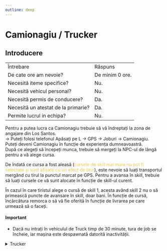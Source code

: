 ```yaml
---
outline: deep
---
```


# Camionagiu / Trucker

## Introducere

<table>
    <tr>
        <td>Întrebare</td>
        <td>Răspuns</td>
    </tr>
    <tr>
        <td>De cate ore am nevoie?</td>
        <td>De minim 0 ore.</td>
    </tr>
    <tr>
        <td>Necesită iteme specifice?</td>
        <td>Nu.</td>
    </tr>
    <tr>
        <td>Necesită vehicul personal?</td>
        <td>Nu.</td>
    </tr>
    <tr>
        <td>Necesită permis de conducere?</td>
        <td>Da.</td>
    </tr>
    <tr>
        <td>Necesită un atestat de la primarie?</td>
        <td>Da.</td>
    </tr>
    <tr>
        <td>Permite lucrul in echipa?</td>
        <td>Nu.</td>
    </tr>
</table>

Pentru a putea lucra ca <span class="button-p-job">Camionagiu</span> trebuie să vă îndreptați la zona de angajare din Los Santos.
<br>-> Puteți folosi telefonul <span class="button-p-job">Apăsați pe L -> GPS -> Joburi -> Camionagiu</span>.
<br>Puteți deveni <span class="button-p-job">Camionagiu</span> în funcție de experiența dumneavoastră.
<br>După ce alegeți să începeți munca, trebuie să mergeți la <span class="button-p-job">NPC-ul</span> de lângă pentru a vă alege cursa. 

De îndată ce cursa a fost aleasă (<span style="color: #e9cc54">cursele de skill mai mare nu pot fi selectate și sunt afișate cu un efect de blur</span>), este nevoie să luați transportul mergând cu tirul la punctul marcat pe GPS. Pentru a avansa în <span class="button-p-job">skill</span>, trebuie să luați cursele ce vă sunt alocate în funcție de <span class="button-p-job">skill-ul</span> curent. 

În cazul în care tiristul alege o cursă de <span class="button-p-job">skill 1</span>, acesta având <span class="button-p-job">skill 2</span> nu o să primească puncte de avansare în skill, doar bani. În funcție de cursă, încărcătura <span class="button-p-job">remorca</span> o să vă fie oferită în funcție de livrarea pe care urmează să o faceți.

#### <span class="button-p-job"><b>Important</b></span>

- Dacă nu intrați în vehiculul de Truck timp de <span class="button-r-job">30 minute</span>, tura de job se încheie, iar mașina este despawnată datorită inactivității. 

<details>
  <summary>Trucker</summary>
  <img src="https://assets.b-zone.ro/wiki/trucker.gif" alt="Trucker">
</details>
